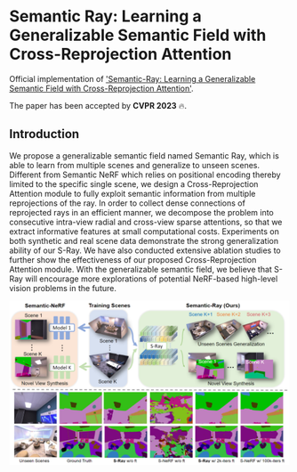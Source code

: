 # Semantic Ray: Learning a Generalizable Semantic Field with Cross-Reprojection Attention

Official implementation of ['Semantic-Ray: Learning a Generalizable Semantic Field with Cross-Reprojection Attention'](https://liuff19.github.io/S-Ray/).

The paper has been accepted by **CVPR 2023** 🔥.

## Introduction
We propose a generalizable semantic field named Semantic Ray, which is able to learn from multiple scenes and generalize to unseen scenes. Different from Semantic NeRF which relies on positional encoding thereby limited to the specific single scene, we design a Cross-Reprojection Attention module to fully exploit semantic information from multiple reprojections of the ray. In order to collect dense connections of reprojected rays in an efficient manner, we decompose the problem into consecutive intra-view radial and cross-view sparse attentions, so that we extract informative features at small computational costs. Experiments on both synthetic and real scene data demonstrate the strong generalization ability of our S-Ray. We have also conducted extensive ablation studies to further show the effectiveness of our proposed Cross-Reprojection Attention module. With the generalizable semantic field, we believe that S-Ray will encourage more explorations of potential NeRF-based high-level vision problems in the future.

<div align="center">
  <img src="imgs/teaser.png"/>
</div>